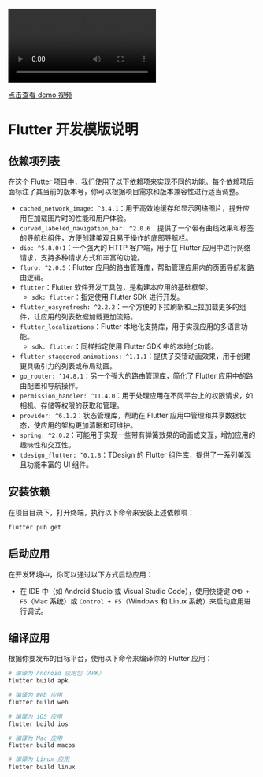 <video src="./assets/preview.mov" controls></video>

[点击查看 demo 视频](./assets/preview.mov)

# Flutter 开发模版说明

## 依赖项列表

在这个 Flutter 项目中，我们使用了以下依赖项来实现不同的功能。每个依赖项后面标注了其当前的版本号，你可以根据项目需求和版本兼容性进行适当调整。

- `cached_network_image: ^3.4.1`：用于高效地缓存和显示网络图片，提升应用在加载图片时的性能和用户体验。
- `curved_labeled_navigation_bar: ^2.0.6`：提供了一个带有曲线效果和标签的导航栏组件，方便创建美观且易于操作的底部导航栏。
- `dio: ^5.8.0+1`：一个强大的 HTTP 客户端，用于在 Flutter 应用中进行网络请求，支持多种请求方式和丰富的功能。
- `fluro: ^2.0.5`：Flutter 应用的路由管理库，帮助管理应用内的页面导航和路由逻辑。
- `flutter`：Flutter 软件开发工具包，是构建本应用的基础框架。
  - `sdk: flutter`：指定使用 Flutter SDK 进行开发。
- `flutter_easyrefresh: ^2.2.2`：一个方便的下拉刷新和上拉加载更多的组件，让应用的列表数据加载更加流畅。
- `flutter_localizations`：Flutter 本地化支持库，用于实现应用的多语言功能。
  - `sdk: flutter`：同样指定使用 Flutter SDK 中的本地化功能。
- `flutter_staggered_animations: ^1.1.1`：提供了交错动画效果，用于创建更具吸引力的列表或布局动画。
- `go_router: ^14.8.1`：另一个强大的路由管理库，简化了 Flutter 应用中的路由配置和导航操作。
- `permission_handler: ^11.4.0`：用于处理应用在不同平台上的权限请求，如相机、存储等权限的获取和管理。
- `provider: ^6.1.2`：状态管理库，帮助在 Flutter 应用中管理和共享数据状态，使应用的架构更加清晰和可维护。
- `spring: ^2.0.2`：可能用于实现一些带有弹簧效果的动画或交互，增加应用的趣味性和交互性。
- `tdesign_flutter: ^0.1.8`：TDesign 的 Flutter 组件库，提供了一系列美观且功能丰富的 UI 组件。

## 安装依赖

在项目目录下，打开终端，执行以下命令来安装上述依赖项：

```bash
flutter pub get
```

## 启动应用

在开发环境中，你可以通过以下方式启动应用：

- 在 IDE 中（如 Android Studio 或 Visual Studio Code），使用快捷键 `CMD + F5`（Mac 系统）或 `Control + F5`（Windows 和 Linux 系统）来启动应用进行调试。

## 编译应用

根据你要发布的目标平台，使用以下命令来编译你的 Flutter 应用：

```bash
# 编译为 Android 应用包（APK）
flutter build apk

# 编译为 Web 应用
flutter build web

# 编译为 iOS 应用
flutter build ios

# 编译为 Mac 应用
flutter build macos

# 编译为 Linux 应用
flutter build linux
```
